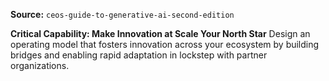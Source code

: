 **Source:** `ceos-guide-to-generative-ai-second-edition`

**Critical Capability: Make Innovation at Scale Your North Star**
Design an operating model that fosters innovation across your ecosystem by building bridges and enabling rapid adaptation in lockstep with partner organizations.
